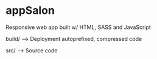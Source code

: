 # appSalon
Responsive web app built w/ HTML, SASS and JavaScript

build/ --> Deployment autoprefixed, compressed code

src/ --> Source code
